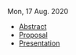 
Mon, 17 Aug. 2020

- [Abstract](docs/abstract.pdf)
- [Proposal](docs/proposal.pdf)
- [Presentation](docs/prelim_2020-08.pdf)


